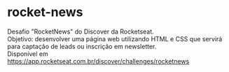 # rocket-news

Desafio "RocketNews" do Discover da Rocketseat. <br>
Objetivo: desenvolver uma página web utilizando HTML e CSS que servirá para captação de leads ou inscrição em newsletter. <br>
Disponível em https://app.rocketseat.com.br/discover/challenges/rocketnews
